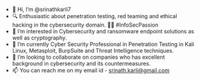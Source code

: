 - 👋 Hi, I’m @srinathkarli7
- 🔍 Enthusiastic about penetration testing, red teaming and ethical hacking in the cybersecurity domain. 👨‍💻 #InfoSecPassion
- 👀 I’m interested in Cybersecurity and ransomware endpoint solutions as well as cryptography.
- 🌱 I’m currently Cyber Security Professional in Penetration Testing in Kali Linux, Metasploit, BurpSuite and Threat Intelligence techniques.
- 💞️ I’m looking to collaborate on companies who has excellent background in cybersecurity and its countermeasures.
- 📫 You can reach me on my email id - srinath.karli@gmail.com
<!---
srinathkarli7/srinathkarli7 is a ✨ special ✨ repository because its `README.md` (this file) appears on your GitHub profile.
You can click the Preview link to take a look at your changes.
--->
